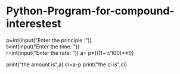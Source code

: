 # Python-Program-for-compound-interestest
p=int(input("Enter the principle :"))  
t=int(input("Enter the time: "))  
r=int(input("Enter the rate: "))
a= p*(((1+ r/100)**t))

print("the amount is",a)
ci=a-p
print("the ci is",ci)

 
